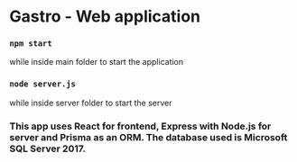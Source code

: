 # Gastro - Web application

### `npm start`
while inside main folder to start the application

### `node server.js`
while inside server folder to start the server

### This app uses React for frontend, Express with Node.js for server and Prisma as an ORM. The database used is Microsoft SQL Server 2017.
